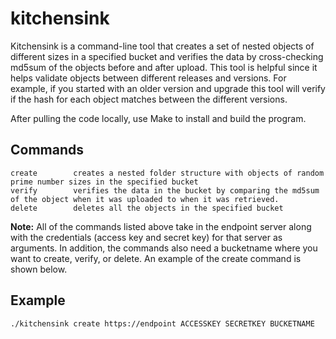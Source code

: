 # kitchensink

Kitchensink is a command-line tool that creates a set of nested objects 
of different sizes in a specified bucket and verifies the data by cross-checking md5sum of the objects before and after upload. This tool is helpful since it helps validate objects between different releases and versions. For example, if you started with an older version and upgrade this tool will verify if the hash for each object matches between the different versions. 

After pulling the code locally, use Make to install and build the program. 

## Commands
```
create        creates a nested folder structure with objects of random prime number sizes in the specified bucket
verify        verifies the data in the bucket by comparing the md5sum of the object when it was uploaded to when it was retrieved. 
delete        deletes all the objects in the specified bucket
```
**Note:** All of the commands listed above take in the endpoint server along with the credentials (access key and secret key) for that server as arguments. In addition, the commands also need a bucketname where you want to create, verify, or delete. An example of the create command is shown below.   

## Example 
```
./kitchensink create https://endpoint ACCESSKEY SECRETKEY BUCKETNAME
```
